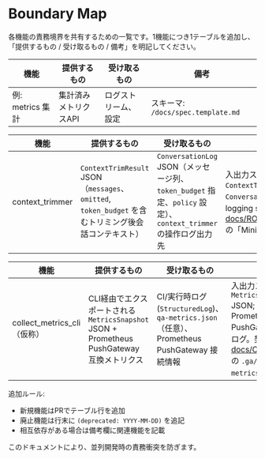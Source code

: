 # Boundary Map

各機能の責務境界を共有するための一覧です。1機能につき1テーブルを追加し、
「提供するもの / 受け取るもの / 備考」を明記してください。

| 機能 | 提供するもの | 受け取るもの | 備考 |
|------|---------------|---------------|------|
| 例: metrics 集計 | 集計済みメトリクスAPI | ログストリーム、設定 | スキーマ: `/docs/spec.template.md` |

| 機能 | 提供するもの | 受け取るもの | 備考 |
|------|---------------|---------------|------|
| context_trimmer | `ContextTrimResult` JSON（`messages`、`omitted`, `token_budget` を含むトリミング後会話コンテキスト） | `ConversationLog` JSON（メッセージ列、`token_budget` 指定、`policy` 設定）、`context_trimmer` の操作ログ出力先 | 入出力スキーマ: `ContextTrimResult` / `ConversationLog`; 依存: structured logging sink。関連仕様: [docs/ROADMAP_AND_SPECS.md](./ROADMAP_AND_SPECS.md) の「Minimal Context Intake」。 |

| 機能 | 提供するもの | 受け取るもの | 備考 |
|------|---------------|---------------|------|
| collect_metrics_cli（仮称） | CLI経由でエクスポートされる `MetricsSnapshot` JSON + Prometheus PushGateway 互換メトリクス | CI/実行時ログ (`StructuredLog`)、`qa-metrics.json`（任意）、Prometheus PushGateway 接続情報 | 入出力スキーマ: `MetricsSnapshot` JSON; 依存: Prometheus PushGateway、構造化ログ。契約: [docs/CONTRACTS.md](./CONTRACTS.md) の `.ga/qa-metrics.json`。 |

追加ルール:

- 新規機能はPRでテーブル行を追加
- 廃止機能は行末に `(deprecated: YYYY-MM-DD)` を追記
- 相互依存がある場合は備考欄に関連機能を記載

このドキュメントにより、並列開発時の責務衝突を防ぎます。

